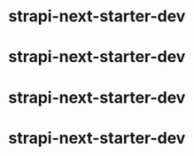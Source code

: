 # strapi-next-starter-dev
# strapi-next-starter-dev
# strapi-next-starter-dev
# strapi-next-starter-dev
